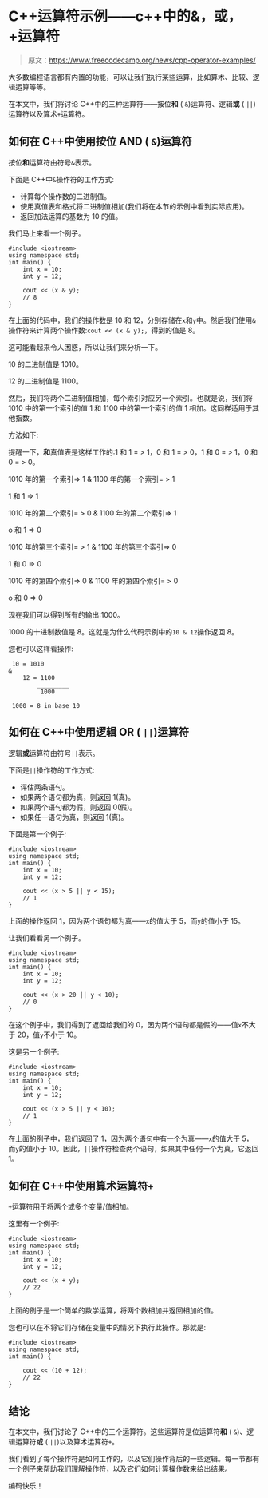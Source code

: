 # C++运算符示例——c++中的&，或，+运算符

> 原文：<https://www.freecodecamp.org/news/cpp-operator-examples/>

大多数编程语言都有内置的功能，可以让我们执行某些运算，比如算术、比较、逻辑运算等等。

在本文中，我们将讨论 C++中的三种运算符——按位**和** ( `&`)运算符、逻辑**或** ( `||`)运算符以及算术`+`运算符。

## 如何在 C++中使用按位 AND ( `&`)运算符

按位**和**运算符由符号`&`表示。

下面是 C++中`&`操作符的工作方式:

*   计算每个操作数的二进制值。
*   使用真值表和格式将二进制值相加(我们将在本节的示例中看到实际应用)。
*   返回加法运算的基数为 10 的值。

我们马上来看一个例子。

```
#include <iostream>
using namespace std;
int main() {
    int x = 10;
    int y = 12;

    cout << (x & y);
    // 8
}
```

在上面的代码中，我们的操作数是 10 和 12，分别存储在`x`和`y`中。然后我们使用`&`操作符来计算两个操作数:`cout << (x & y);`，得到的值是 8。

这可能看起来令人困惑，所以让我们来分析一下。

10 的二进制值是 1010。

12 的二进制值是 1100。

然后，我们将两个二进制值相加，每个索引对应另一个索引。也就是说，我们将 1010 中的第一个索引的值 1 和 1100 中的第一个索引的值 1 相加。这同样适用于其他指数。

方法如下:

提醒一下，**和**真值表是这样工作的:1 和 1 = > 1，0 和 1 = > 0，1 和 0 = > 1，0 和 0 = > 0。

1010 年的第一个索引=> 1 & 1100 年的第一个索引= > 1

1 和 1 => 1

1010 年的第二个索引= > 0 & 1100 年的第二个索引=> 1

o 和 1 => 0

1010 年的第三个索引= > 1 & 1100 年的第三个索引=> 0

1 和 0 => 0

1010 年的第四个索引=> 0 & 1100 年的第四个索引= > 0

o 和 0 => 0

现在我们可以得到所有的输出:1000。

1000 的十进制数值是 8。这就是为什么代码示例中的`10 & 12`操作返回 8。

您也可以这样看操作:

```
 10 = 1010
&
    12 = 1100
        _________
         1000

 1000 = 8 in base 10
```

## 如何在 C++中使用逻辑 OR ( `||`)运算符

逻辑**或**运算符由符号`||`表示。

下面是`||`操作符的工作方式:

*   评估两条语句。
*   如果两个语句都为真，则返回 1(真)。
*   如果两个语句都为假，则返回 0(假)。
*   如果任一语句为真，则返回 1(真)。

下面是第一个例子:

```
#include <iostream>
using namespace std;
int main() {
    int x = 10;
    int y = 12;

    cout << (x > 5 || y < 15);
    // 1
}
```

上面的操作返回 1，因为两个语句都为真——`x`的值大于 5，而`y`的值小于 15。

让我们看看另一个例子。

```
#include <iostream>
using namespace std;
int main() {
    int x = 10;
    int y = 12;

    cout << (x > 20 || y < 10);
    // 0
}
```

在这个例子中，我们得到了返回给我们的 0，因为两个语句都是假的——值`x`不大于 20，值`y`不小于 10。

这是另一个例子:

```
#include <iostream>
using namespace std;
int main() {
    int x = 10;
    int y = 12;

    cout << (x > 5 || y < 10);
    // 1
}
```

在上面的例子中，我们返回了 1，因为两个语句中有一个为真——`x`的值大于 5，而`y`的值小于 10。因此，`||`操作符检查两个语句，如果其中任何一个为真，它返回 1。

## 如何在 C++中使用算术运算符`+`

`+`运算符用于将两个或多个变量/值相加。

这里有一个例子:

```
#include <iostream>
using namespace std;
int main() {
    int x = 10;
    int y = 12;

    cout << (x + y);
    // 22
}
```

上面的例子是一个简单的数学运算，将两个数相加并返回相加的值。

您也可以在不将它们存储在变量中的情况下执行此操作。那就是:

```
#include <iostream>
using namespace std;
int main() {

    cout << (10 + 12);
    // 22
}
```

## 结论

在本文中，我们讨论了 C++中的三个运算符。这些运算符是位运算符**和** ( `&`)、逻辑运算符**或** ( `||`)以及算术运算符`+`。

我们看到了每个操作符是如何工作的，以及它们操作背后的一些逻辑。每一节都有一个例子来帮助我们理解操作符，以及它们如何计算操作数来给出结果。

编码快乐！